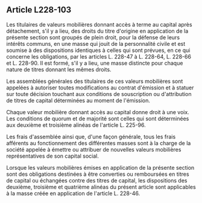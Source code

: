 Article L228-103
----
Les titulaires de valeurs mobilières donnant accès à terme au capital après
détachement, s'il y a lieu, des droits du titre d'origine en application de la
présente section sont groupés de plein droit, pour la défense de leurs intérêts
communs, en une masse qui jouit de la personnalité civile et est soumise à des
dispositions identiques à celles qui sont prévues, en ce qui concerne les
obligations, par les articles L. 228-47 à L. 228-64, L. 228-66 et L. 228-90. Il
est formé, s'il y a lieu, une masse distincte pour chaque nature de titres
donnant les mêmes droits.

Les assemblées générales des titulaires de ces valeurs mobilières sont appelées
à autoriser toutes modifications au contrat d'émission et à statuer sur toute
décision touchant aux conditions de souscription ou d'attribution de titres de
capital déterminées au moment de l'émission.

Chaque valeur mobilière donnant accès au capital donne droit à une voix. Les
conditions de quorum et de majorité sont celles qui sont déterminées aux
deuxième et troisième alinéas de l'article L. 225-96.

Les frais d'assemblée ainsi que, d'une façon générale, tous les frais afférents
au fonctionnement des différentes masses sont à la charge de la société appelée
à émettre ou attribuer de nouvelles valeurs mobilières représentatives de son
capital social.

Lorsque les valeurs mobilières émises en application de la présente section sont
des obligations destinées à être converties ou remboursées en titres de capital
ou échangées contre des titres de capital, les dispositions des deuxième,
troisième et quatrième alinéas du présent article sont applicables à la masse
créée en application de l'article L. 228-46.
